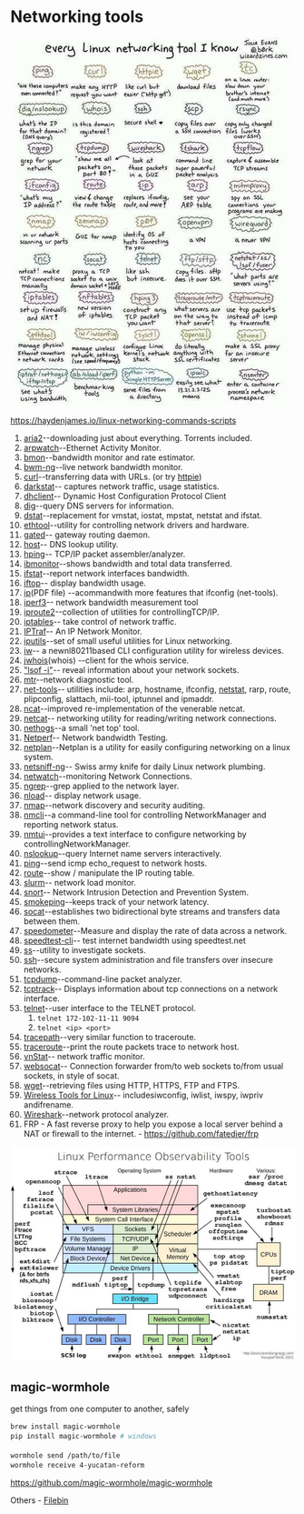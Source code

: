 # Networking tools

![image](../../media/DevOps-Terminal-Bash-Networking-tools-image1.jpg)

https://haydenjames.io/linux-networking-commands-scripts

1. [aria2](https://aria2.github.io/)--downloading just about everything. Torrents included.
2. [arpwatch](https://linux.die.net/man/8/arpwatch)--Ethernet Activity Monitor.
3. [bmon](https://github.com/tgraf/bmon)--bandwidth monitor and rate estimator.
4. [bwm-ng](https://www.gropp.org/?id=projects&sub=bwm-ng)--live network bandwidth monitor.
5. [curl](https://curl.haxx.se/)--transferring data with URLs. (or try [httpie](https://httpie.org/))
6. [darkstat](https://unix4lyfe.org/darkstat/)-- captures network traffic, usage statistics.
7. [dhclient](https://linux.die.net/man/8/dhclient)-- Dynamic Host Configuration Protocol Client
8. [dig](https://linux.die.net/man/1/dig)--query DNS servers for information.
9. [dstat](https://github.com/dagwieers/dstat)--replacement for vmstat, iostat, mpstat, netstat and ifstat.
10. [ethtool](https://mirrors.edge.kernel.org/pub/software/network/ethtool/)--utility for controlling network drivers and hardware.
11. [gated](https://www.oreilly.com/library/view/linux-in-a/0596000251/re101.html)-- gateway routing daemon.
12. [host](https://linux.die.net/man/1/host)-- DNS lookup utility.
13. [hping](http://www.hping.org/)-- TCP/IP packet assembler/analyzer.
14. [ibmonitor](http://ibmonitor.sourceforge.net/)--shows bandwidth and total data transferred.
15. [ifstat](http://gael.roualland.free.fr/ifstat/)--report network interfaces bandwidth.
16. [iftop](http://www.ex-parrot.com/pdw/iftop/)-- display bandwidth usage.
17. [ip](https://access.redhat.com/sites/default/files/attachments/rh_ip_command_cheatsheet_1214_jcs_print.pdf)(PDF file) --acommandwith more features that ifconfig (net-tools).
18. [iperf3](https://github.com/esnet/iperf)-- network bandwidth measurement tool
19. [iproute2](https://wiki.linuxfoundation.org/networking/iproute2)--collection of utilities for controllingTCP/IP.
20. [iptables](https://netfilter.org/)-- take control of network traffic.
21. [IPTraf](http://iptraf.seul.org/)-- An IP Network Monitor.
22. [iputils](https://wiki.linuxfoundation.org/networking/iputils)--set of small useful utilities for Linux networking.
23. [iw](https://wireless.wiki.kernel.org/en/users/documentation/iw)-- a newnl80211based CLI configuration utility for wireless devices.
24. [jwhois](https://www.gnu.org/software/jwhois/)(whois) --client for the whois service.
25. ["lsof -i"](https://www.novell.com/coolsolutions/tip/18078.html)-- reveal information about your network sockets.
26. [mtr](http://www.bitwizard.nl/mtr/)--network diagnostic tool.
27. [net-tools](http://net-tools.sourceforge.net/)-- utilities include: arp, hostname, ifconfig, [netstat](http://net-tools.sourceforge.net/man/netstat.8.html), rarp, route, plipconfig, slattach, mii-tool, iptunnel and ipmaddr.
28. [ncat](https://nmap.org/ncat/)--improved re-implementation of the venerable netcat.
29. [netcat](http://nc110.sourceforge.net/)-- networking utility for reading/writing network connections.
30. [nethogs](https://github.com/raboof/nethogs)--a small 'net top' tool.
31. [Netperf](https://github.com/HewlettPackard/netperf)-- Network bandwidth Testing.
32. [netplan](https://netplan.io/)--Netplan is a utility for easily configuring networking on a linux system.
33. [netsniff-ng](http://netsniff-ng.org/)-- Swiss army knife for daily Linux network plumbing.
34. [netwatch](http://www.slctech.org/~mackay/NETWATCH/netwatch.html)--monitoring Network Connections.
35. [ngrep](https://github.com/jpr5/ngrep/)--grep applied to the network layer.
36. [nload](https://linux.die.net/man/1/nload)-- display network usage.
37. [nmap](https://nmap.org/)--network discovery and security auditing.
38. [nmcli](https://developer.gnome.org/NetworkManager/stable/nmcli.html)--a command-line tool for controlling NetworkManager and reporting network status.
39. [nmtui](https://access.redhat.com/documentation/en-US/Red_Hat_Enterprise_Linux/7/html/Networking_Guide/sec-Networking_Config_Using_nmtui.html)--provides a text interface to configure networking by controllingNetworkManager.
40. [nslookup](https://en.wikipedia.org/wiki/Nslookup)--query Internet name servers interactively.
41. [ping](https://en.wikipedia.org/wiki/Ping_(networking_utility))--send icmp echo_request to network hosts.
42. [route](https://en.wikipedia.org/wiki/Route_(command))--show / manipulate the IP routing table.
43. [slurm](https://github.com/mattthias/slurm)-- network load monitor.
44. [snort](https://www.snort.org/)-- Network Intrusion Detection and Prevention System.
45. [smokeping](https://oss.oetiker.ch/smokeping/)--keeps track of your network latency.
46. [socat](http://www.dest-unreach.org/socat/)--establishes two bidirectional byte streams and transfers data between them.
47. [speedometer](http://excess.org/speedometer/)--Measure and display the rate of data across a network.
48. [speedtest-cli](https://github.com/sivel/speedtest-cli)-- test internet bandwidth using speedtest.net
49. [ss](http://linux-ip.net/gl/ss/)--utility to investigate sockets.
50. [ssh](https://www.ssh.com/ssh/)--secure system administration and file transfers over insecure networks.
51. [tcpdump](https://www.tcpdump.org/)--command-line packet analyzer.
52. [tcptrack](https://github.com/bchretien/tcptrack)-- Displays information about tcp connections on a network interface.
53. [telnet](https://www.unix.com/man-page/linux/1/telnet/)--user interface to the TELNET protocol.
    1. `telnet 172-102-11-11 9094`
    2. `telnet <ip> <port>`
54. [tracepath](https://linux.die.net/man/8/tracepath)--very similar function to traceroute.
55. [traceroute](http://traceroute.sourceforge.net/)--print the route packets trace to network host.
56. [vnStat](https://humdi.net/vnstat/)-- network traffic monitor.
57. [websocat](https://github.com/vi/websocat)-- Connection forwarder from/to web sockets to/from usual sockets, in style of socat.
58. [wget](https://www.gnu.org/software/wget/)--retrieving files using HTTP, HTTPS, FTP and FTPS.
59. [Wireless Tools for Linux](https://hewlettpackard.github.io/wireless-tools/Tools.html)-- includesiwconfig, iwlist, iwspy, iwpriv andifrename.
60. [Wireshark](https://www.wireshark.org/)--network protocol analyzer.
61. FRP - A fast reverse proxy to help you expose a local server behind a NAT or firewall to the internet. - https://github.com/fatedier/frp

![Linux Performance Observability Tools](../../media/Pasted%20image%2020240213012455.jpg)

## magic-wormhole

get things from one computer to another, safely

```bash
brew install magic-wormhole
pip install magic-wormhole # windows

wormhole send /path/to/file
wormhole receive 4-yucatan-reform
```

https://github.com/magic-wormhole/magic-wormhole

Others - [Filebin](https://filebin.net/)
